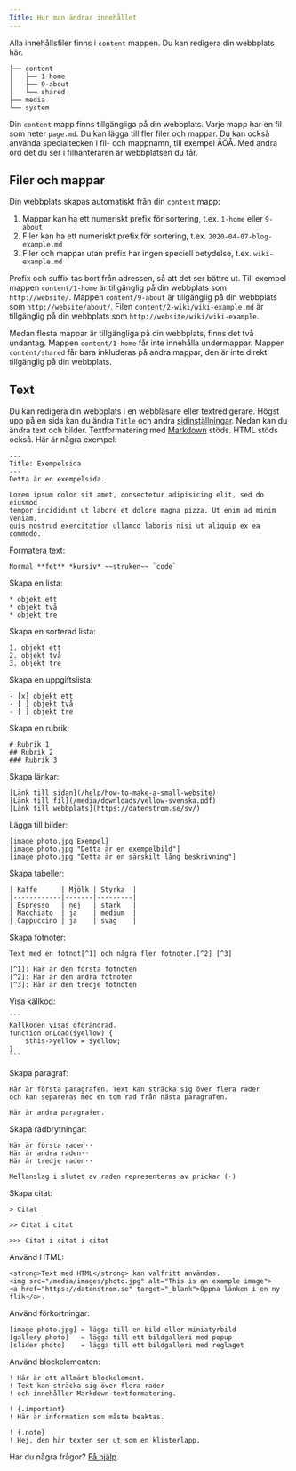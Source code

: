 ```yaml
---
Title: Hur man ändrar innehållet
---
```

Alla innehållsfiler finns i `content` mappen. Du kan redigera din webbplats här.

``` box-drawing {aria-hidden=true}
├── content
│   ├── 1-home
│   ├── 9-about
│   └── shared
├── media
└── system
```

Din `content` mapp finns tillgängliga på din webbplats. Varje mapp har en fil som heter `page.md`. Du kan lägga till fler filer och mappar. Du kan också använda specialtecken i fil- och mappnamn, till exempel ÄÖÅ. Med andra ord det du ser i filhanteraren är webbplatsen du får.

## Filer och mappar

Din webbplats skapas automatiskt från din `content` mapp: 

1. Mappar kan ha ett numeriskt prefix för sortering, t.ex. `1-home` eller `9-about`
2. Filer kan ha ett numeriskt prefix för sortering, t.ex. `2020-04-07-blog-example.md`
3. Filer och mappar utan prefix har ingen speciell betydelse, t.ex. `wiki-example.md`

Prefix och suffix tas bort från adressen, så att det ser bättre ut. Till exempel mappen `content/1-home` är tillgänglig på din webbplats som `http://website/`. Mappen `content/9-about` är tillgänglig på din webbplats som `http://website/about/`. Filen `content/2-wiki/wiki-example.md` är tillgänglig på din webbplats som `http://website/wiki/wiki-example`.

Medan flesta mappar är tillgängliga på din webbplats, finns det två undantag. Mappen `content/1-home` får inte innehålla undermappar. Mappen `content/shared` får bara inkluderas på andra mappar, den är inte direkt tillgänglig på din webbplats.

## Text

Du kan redigera din webbplats i en webbläsare eller textredigerare. Högst upp på en sida kan du ändra `Title` och andra [sidinställningar](how-to-change-the-system#sidinställningar). Nedan kan du ändra text och bilder. Textformatering med [Markdown](https://github.com/annaesvensson/yellow-markdown/tree/main/README-sv.md) stöds. HTML stöds också. Här är några exempel:

    ---
    Title: Exempelsida
    ---
    Detta är en exempelsida.

    Lorem ipsum dolor sit amet, consectetur adipisicing elit, sed do eiusmod 
    tempor incididunt ut labore et dolore magna pizza. Ut enim ad minim veniam, 
    quis nostrud exercitation ullamco laboris nisi ut aliquip ex ea commodo. 

Formatera text:

    Normal **fet** *kursiv* ~~struken~~ `code`

Skapa en lista:

    * objekt ett
    * objekt två
    * objekt tre

Skapa en sorterad lista:

    1. objekt ett
    2. objekt två
    3. objekt tre

Skapa en uppgiftslista:

    - [x] objekt ett
    - [ ] objekt två
    - [ ] objekt tre

Skapa en rubrik:

    # Rubrik 1
    ## Rubrik 2
    ### Rubrik 3

Skapa länkar:

    [Länk till sidan](/help/how-to-make-a-small-website)
    [Länk till fil](/media/downloads/yellow-svenska.pdf)
    [Länk till webbplats](https://datenstrom.se/sv/)

Lägga till bilder:

    [image photo.jpg Exempel]
    [image photo.jpg "Detta är en exempelbild"]
    [image photo.jpg "Detta är en särskilt lång beskrivning"]

Skapa tabeller:

    | Kaffe      | Mjölk | Styrka  |
    |------------|-------|---------|
    | Espresso   | nej   | stark   |
    | Macchiato  | ja    | medium  |
    | Cappuccino | ja    | svag    |

Skapa fotnoter:

    Text med en fotnot[^1] och några fler fotnoter.[^2] [^3]
    
    [^1]: Här är den första fotnoten
    [^2]: Här är den andra fotnoten
    [^3]: Här är den tredje fotnoten

Visa källkod:

    ```
    Källkoden visas oförändrad.
    function onLoad($yellow) {
        $this->yellow = $yellow;
    }
    ```

Skapa paragraf:

    Här är första paragrafen. Text kan sträcka sig över flera rader
    och kan separeras med en tom rad från nästa paragrafen.

    Här är andra paragrafen. 

Skapa radbrytningar:

    Här är första raden⋅⋅
    Här är andra raden⋅⋅
    Här är tredje raden⋅⋅
    
    Mellanslag i slutet av raden representeras av prickar (⋅)

Skapa citat:

    > Citat
    
    >> Citat i citat
    
    >>> Citat i citat i citat

Använd HTML:

    <strong>Text med HTML</strong> kan valfritt användas.
    <img src="/media/images/photo.jpg" alt="This is an example image">
    <a href="https://datenstrom.se" target="_blank">Öppna länken i en ny flik</a>.

Använd förkortningar:

    [image photo.jpg] = lägga till en bild eller miniatyrbild
    [gallery photo]   = lägga till ett bildgalleri med popup
    [slider photo]    = lägga till ett bildgalleri med reglaget

Använd blockelementen:

    ! Här är ett allmänt blockelement.
    ! Text kan sträcka sig över flera rader
    ! och innehåller Markdown-textformatering.

    ! {.important}
    ! Här är information som måste beaktas.

    ! {.note}
    ! Hej, den här texten ser ut som en klisterlapp.

Har du några frågor? [Få hjälp](.).
